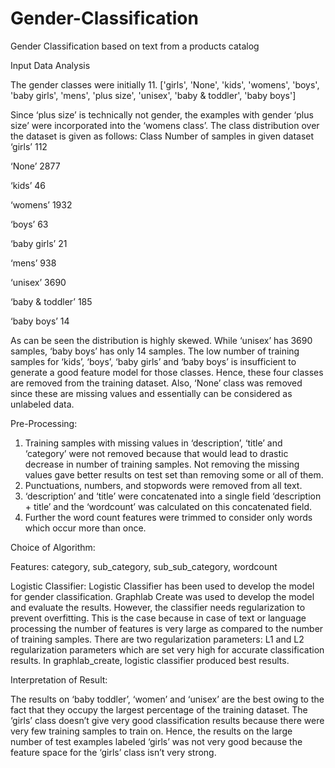 # Gender-Classification
Gender Classification based on text from a products catalog

Input Data Analysis

The gender classes were initially 11. 
['girls', 'None', 'kids', 'womens', 'boys', 'baby girls', 'mens', 'plus size', 'unisex', 'baby & toddler', 'baby boys']

Since ‘plus size’ is technically not gender, the examples with gender ‘plus size’ were incorporated into the ‘womens class’. The class distribution over the dataset is given as follows:
Class	Number of samples in given dataset
‘girls’	112

‘None’	2877

‘kids’	46

‘womens’	1932

‘boys’	63

‘baby girls’	21

‘mens’	938

‘unisex’	3690

‘baby & toddler’	185

‘baby boys’	14


As can be seen the distribution is highly skewed. While ‘unisex’ has 3690 samples, ‘baby boys’ has only 14 samples. The low number of training samples for ‘kids’, ‘boys’, ‘baby girls’ and ‘baby boys’ is insufficient to generate a good feature model for those classes. Hence, these four classes are removed from the training dataset. Also, ‘None’ class was removed since these are missing values and essentially can be considered as unlabeled data.

Pre-Processing:

1.	Training samples with missing values in ‘description’, ‘title’ and ‘category’ were not removed because that would lead to drastic decrease in number of training samples. Not removing the missing values gave better results on test set than removing some or all of them.
2.	Punctuations, numbers, and stopwords were removed from all text.
3.	‘description’ and ‘title’ were concatenated into a single field ‘description + title’ and the ‘wordcount’ was calculated on this concatenated field.
4.	Further the word count features were trimmed to consider only words which occur more than once.

Choice of Algorithm:

Features: category, sub_category, sub_sub_category, wordcount

Logistic Classifier: Logistic Classifier has been used to develop the model for gender classification. Graphlab Create was used to develop the model and evaluate the results. However, the classifier needs regularization to prevent overfitting. This is the case because in case of text or language processing the number of features is very large as compared to the number of training samples. There are two regularization parameters: L1 and L2 regularization parameters which are set very high for accurate classification results. In graphlab_create, logistic classifier produced best results.

Interpretation of Result:

The results on ‘baby toddler’, ‘women’ and ‘unisex’ are the best owing to the fact that they occupy the largest percentage of the training dataset. The ‘girls’ class doesn’t give very good classification results because there were very few training samples to train on. Hence, the results on the large number of test examples labeled ‘girls’ was not very good because the feature space for the ‘girls’ class isn’t very strong.
